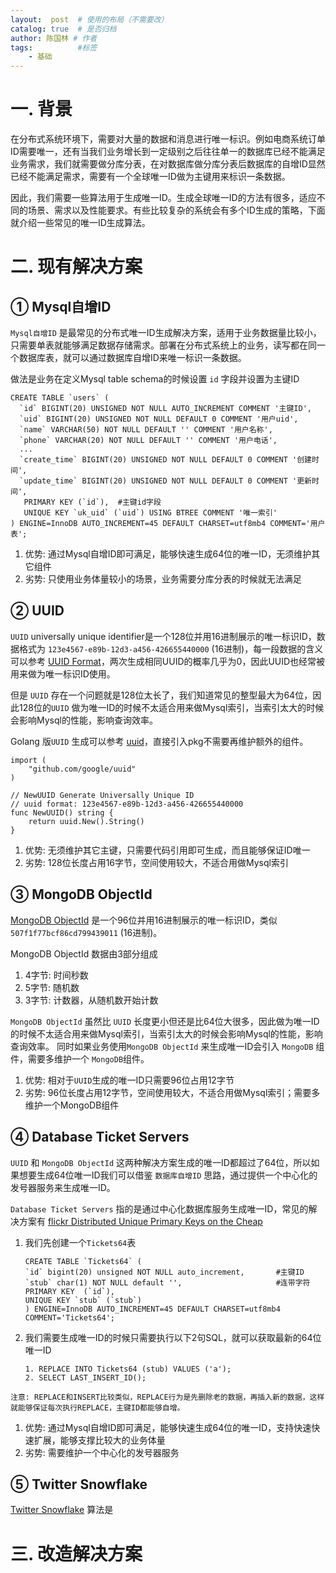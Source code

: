 ```yaml
---
layout:  post  # 使用的布局（不需要改）
catalog: true  # 是否归档
author: 陈国林 # 作者
tags:          #标签
    - 基础
---
```


# 一. 背景
在分布式系统环境下，需要对大量的数据和消息进行唯一标识。例如电商系统订单ID需要唯一，还有当我们业务增长到一定级别之后往往单一的数据库已经不能满足业务需求，我们就需要做分库分表，在对数据库做分库分表后数据库的自增ID显然已经不能满足需求，需要有一个全球唯一ID做为主键用来标识一条数据。

因此，我们需要一些算法用于生成唯一ID。生成全球唯一ID的方法有很多，适应不同的场景、需求以及性能要求。有些比较复杂的系统会有多个ID生成的策略，下面就介绍一些常见的唯一ID生成算法。

# 二. 现有解决方案
## ① Mysql自增ID
`Mysql自增ID` 是最常见的分布式唯一ID生成解决方案，适用于业务数据量比较小，只需要单表就能够满足数据存储需求。部署在分布式系统上的业务，读写都在同一个数据库表，就可以通过数据库自增ID来唯一标识一条数据。

做法是业务在定义Mysql table schema的时候设置 `id` 字段并设置为主键ID

```
CREATE TABLE `users` (
  `id` BIGINT(20) UNSIGNED NOT NULL AUTO_INCREMENT COMMENT '主键ID',
  `uid` BIGINT(20) UNSIGNED NOT NULL DEFAULT 0 COMMENT '用户uid',
  `name` VARCHAR(50) NOT NULL DEFAULT '' COMMENT '用户名称',
  `phone` VARCHAR(20) NOT NULL DEFAULT '' COMMENT '用户电话',
  ...
  `create_time` BIGINT(20) UNSIGNED NOT NULL DEFAULT 0 COMMENT '创建时间',
  `update_time` BIGINT(20) UNSIGNED NOT NULL DEFAULT 0 COMMENT '更新时间',
   PRIMARY KEY (`id`),  #主键id字段
   UNIQUE KEY `uk_uid` (`uid`) USING BTREE COMMENT '唯一索引'
) ENGINE=InnoDB AUTO_INCREMENT=45 DEFAULT CHARSET=utf8mb4 COMMENT='用户表';
```

1. 优势: 通过Mysql自增ID即可满足，能够快速生成64位的唯一ID，无须维护其它组件
2. 劣势: 只使用业务体量较小的场景，业务需要分库分表的时候就无法满足

## ② UUID
`UUID` universally unique identifier是一个128位并用16进制展示的唯一标识ID，数据格式为 `123e4567-e89b-12d3-a456-426655440000` (16进制)，每一段数据的含义可以参考 [UUID Format](https://en.wikipedia.org/wiki/Universally_unique_identifier)，两次生成相同UUID的概率几乎为0，因此UUID也经常被用来做为唯一标识ID使用。

但是 `UUID` 存在一个问题就是128位太长了，我们知道常见的整型最大为64位，因此128位的`UUID` 做为唯一ID的时候不太适合用来做Mysql索引，当索引太大的时候会影响Mysql的性能，影响查询效率。

Golang 版`UUID` 生成可以参考 [uuid](https://github.com/google/uuid)，直接引入pkg不需要再维护额外的组件。

```
import (
	"github.com/google/uuid"
)

// NewUUID Generate Universally Unique ID
// uuid format: 123e4567-e89b-12d3-a456-426655440000
func NewUUID() string {
	return uuid.New().String()
}
```

1. 优势: 无须维护其它主键，只需要代码引用即可生成，而且能够保证ID唯一
2. 劣势: 128位长度占用16字节，空间使用较大，不适合用做Mysql索引

## ③ MongoDB ObjectId
[MongoDB ObjectId](https://docs.mongodb.com/manual/reference/method/ObjectId/) 是一个96位并用16进制展示的唯一标识ID，类似`507f1f77bcf86cd799439011` (16进制)。

MongoDB ObjectId 数据由3部分组成

1. 4字节: 时间秒数
2. 5字节: 随机数
3. 3字节: 计数器，从随机数开始计数
 
`MongoDB ObjectId` 虽然比 `UUID` 长度更小但还是比64位大很多，因此做为唯一ID的时候不太适合用来做Mysql索引，当索引太大的时候会影响Mysql的性能，影响查询效率。
同时如果业务使用`MongoDB ObjectId` 来生成唯一ID会引入 `MongoDB` 组件，需要多维护一个 `MongoDB`组件。

1. 优势: 相对于`UUID`生成的唯一ID只需要96位占用12字节
2. 劣势: 96位长度占用12字节，空间使用较大，不适合用做Mysql索引；需要多维护一个MongoDB组件

## ④ Database Ticket Servers
`UUID` 和 `MongoDB ObjectId` 这两种解决方案生成的唯一ID都超过了64位，所以如果想要生成64位唯一ID我们可以借鉴 `数据库自增ID` 思路，通过提供一个中心化的发号器服务来生成唯一ID。

`Database Ticket Servers` 指的是通过中心化数据库服务生成唯一ID，常见的解决方案有 [flickr Distributed Unique Primary Keys on the Cheap](https://code.flickr.net/2010/02/08/ticket-servers-distributed-unique-primary-keys-on-the-cheap/)

1. 我们先创建一个`Tickets64`表
   ```
   CREATE TABLE `Tickets64` (
   `id` bigint(20) unsigned NOT NULL auto_increment,       #主键ID
   `stub` char(1) NOT NULL default '',                     #连带字符
   PRIMARY KEY  (`id`),
   UNIQUE KEY `stub` (`stub`)
   ) ENGINE=InnoDB AUTO_INCREMENT=45 DEFAULT CHARSET=utf8mb4 COMMENT='Tickets64';
   ```
2. 我们需要生成唯一ID的时候只需要执行以下2句SQL，就可以获取最新的64位唯一ID
   ```
   1. REPLACE INTO Tickets64 (stub) VALUES ('a');
   2. SELECT LAST_INSERT_ID();
   ```
  
`注意: REPLACE和INSERT比较类似，REPLACE行为是先删除老的数据，再插入新的数据，这样就能够保证每次执行REPLACE，主键ID都能够自增。`

1. 优势: 通过Mysql自增ID即可满足，能够快速生成64位的唯一ID，支持快速快速扩展，能够支撑比较大的业务体量
2. 劣势: 需要维护一个中心化的发号器服务

## ⑤ Twitter Snowflake
[Twitter Snowflake](https://github.com/twitter-archive/snowflake/tree/snowflake-2010) 算法是

# 三. 改造解决方案






